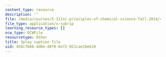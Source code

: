```yaml
---
content_type: resource
description: ''
file: /media/courses/5-111sc-principles-of-chemical-science-fall-2014/458c76664d0ed8f06e72021cae18e610_Ja9eEQQzTic.srt
file_type: application/x-subrip
learning_resource_types: []
ocw_type: OCWFile
resourcetype: Other
title: 3play caption file
uid: 458c7666-4d0e-d8f0-6e72-021cae18e610
---
```


